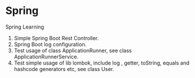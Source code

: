 # Spring
Spring Learning

1. Simple Spring Boot Rest Controller.
2. Spring Boot log configuration.
3. Test usage of class ApplicationRunner, see class ApplicationRunnerService.
4. Test simple usage of lib lombok, include log , getter, toString, equals and hashcode generators
etc, see class User.
